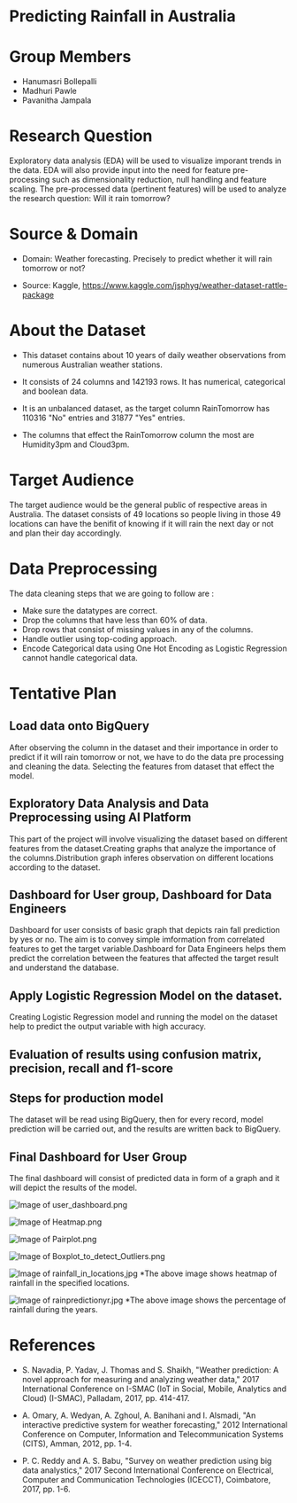 # Predicting Rainfall in Australia

# Group Members
* Hanumasri Bollepalli
* Madhuri Pawle
* Pavanitha Jampala

# Research Question

Exploratory data analysis (EDA) will be used to visualize imporant trends in the data. EDA will also provide input into the need for feature pre-processing such as dimensionality reduction, null handling and feature scaling. The pre-processed data (pertinent features) will be used to analyze the research question: Will it rain tomorrow?

# Source & Domain

* Domain: Weather forecasting. Precisely to predict whether it will rain tomorrow or not?

* Source: Kaggle, https://www.kaggle.com/jsphyg/weather-dataset-rattle-package

# About the Dataset

* This dataset contains about 10 years of daily weather observations from numerous Australian weather stations.

* It consists of 24 columns and 142193 rows. It has numerical, categorical and boolean data.

* It is an unbalanced dataset, as the target column RainTomorrow has 110316 "No" entries and 31877 "Yes" entries.

* The columns that effect the RainTomorrow column the most are Humidity3pm and Cloud3pm. 

# Target Audience

The target audience would be the general public of respective areas in Australia. The dataset consists of 49 locations so people living in those 49 locations can have the benifit of knowing if it will rain the next day or not and plan their day accordingly.

# Data Preprocessing

The data cleaning steps that we are going to follow are :
* Make sure the datatypes are correct.
* Drop the columns that have less than 60% of data.
* Drop rows that consist of missing values in any of the columns.
* Handle outlier using top-coding approach.
* Encode Categorical data using One Hot Encoding as Logistic Regression cannot handle categorical data.

# Tentative Plan

## Load data onto BigQuery
After observing the column in the dataset and their importance in order to predict if it will rain tomorrow or not, we have to do the data pre processing and cleaning the data. Selecting the features from dataset that effect the model. 
## Exploratory Data Analysis and Data Preprocessing using AI Platform
This part of the project will involve visualizing the dataset based on different features from the dataset.Creating graphs that analyze the importance of the columns.Distribution graph inferes observation on different locations according to the dataset. 
## Dashboard for User group, Dashboard for Data Engineers
Dashboard for user consists of basic graph that depicts rain fall prediction by yes or no. The aim is to convey simple imformation from correlated features to get the target variable.Dashboard for Data Engineers helps them predict the correlation between the features that affected the target result and understand the database.
## Apply Logistic Regression Model on the dataset.
Creating Logistic Regression model and running the model on the dataset help to predict the output variable with high accuracy.
## Evaluation of results using confusion matrix, precision, recall and f1-score
## Steps for production model
The dataset will be read using BigQuery, then for every record, model prediction will be carried out, and the results are written back to BigQuery.
## Final Dashboard for User Group
The final dashboard will consist of predicted data in form of a graph and it will depict the results of the model.

![Image of user_dashboard.png](https://github.com/hanumasribollepalli/KBS-Project/blob/master/user%20dashboard.png)

![Image of Heatmap.png](https://github.com/hanumasribollepalli/KBS-Project/blob/master/Heatmap.png)

![Image of Pairplot.png](https://github.com/hanumasribollepalli/KBS-Project/blob/master/Pairplot.png)

![Image of Boxplot_to_detect_Outliers.png](https://github.com/hanumasribollepalli/KBS-Project/blob/master/Boxplot%20to%20detect%20Outliers.png)

![Image of rainfall_in_locations,jpg](https://github.com/hanumasribollepalli/KBS-Project/blob/master/rainfall_in_locations.jpg)
 *The above image shows heatmap of rainfall in the specified locations.

![Image of rainpredictionyr.jpg](https://github.com/hanumasribollepalli/KBS-Project/blob/master/rainpredictionyr.jpg)
 *The above image shows the percentage of rainfall during the years.

# References

* S. Navadia, P. Yadav, J. Thomas and S. Shaikh, "Weather prediction: A novel approach for measuring and analyzing weather data," 2017 International Conference on I-SMAC (IoT in Social, Mobile, Analytics and Cloud) (I-SMAC), Palladam, 2017, pp. 414-417.

* A. Omary, A. Wedyan, A. Zghoul, A. Banihani and I. Alsmadi, "An interactive predictive system for weather forecasting," 2012 International Conference on Computer, Information and Telecommunication Systems (CITS), Amman, 2012, pp. 1-4.

* P. C. Reddy and A. S. Babu, "Survey on weather prediction using big data analystics," 2017 Second International Conference on Electrical, Computer and Communication Technologies (ICECCT), Coimbatore, 2017, pp. 1-6.
